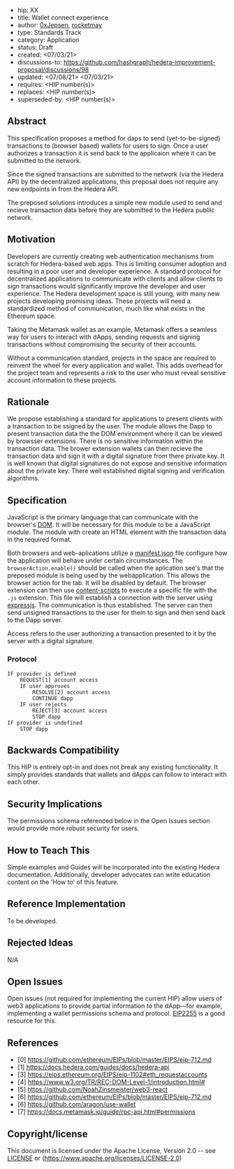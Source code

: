 - hip: XX
- title: Wallet connect experience
- author: [0xJepsen](https://github.com/0xJepsen), [rocketmay](https://github.com/rocketmay)
- type: Standards Track
- category: Application
- status: Draft 
- created: <07/03/21>
- discussions-to: <https://github.com/hashgraph/hedera-improvement-proposal/discussions/98>
- updated: <07/08/21> <07/03/21>
- requires: <HIP number(s)>
- replaces: <HIP number(s)>
- superseded-by: <HIP number(s)>

## Abstract

This specification proposes a method for daps to send (yet-to-be-signed) transactions to (browser based) wallets for users to sign. Once a user authorizes a transaction it is send back to the applicaion where it can be submitted to the network.

Since the signed transactions are submitted to the network (via the Hedera API) by the decentralized applications, this preposal does not require any new endpoints in from the Hedera API.

The preposed solutions introduces a simple new module used to send and recieve transaction data before they are submitted to the Hedera publilc network.

## Motivation

Developers are currently creating web authentication mechanisms from scratch for Hedera-based web apps. This is limiting consumer adoption and resulting in a poor user and developer experience. A standard protocol for decentralized applications to communicate with clients and allow clients to sign transactions would significantly improve the developer and user experience. The Hedera development space is still young, with many new projects developing promising ideas. These projects will need a standardized method of communication, much like what exists in the Ethereum space.

Taking the Metamask wallet as an example, Metamask offers a seamless way for users to interact with dApps, sending requests and signing transactions without compromising the security of their accounts. 

Without a communication standard, projects in the space are required to reinvent the wheel for every application and wallet. This adds overhead for the project team and represents a risk to the user who must reveal sensitive account information to these projects.

## Rationale

We propose establishing a standard for applications to present clients with a transaction to be ssigned by the user. The module allows the Dapp to present transaction data the the DOM environment where it can be viewed by browsser extensions. There is no sensitive information within the transaction data. The brower extension wallets can then recieve the transaction data and sign it with a digital signature from there private key. It is well known that digital signatures do not expose and sensitive information about the private key. There well established digital signing and verification algorithms.


## Specification

JavaScript is the primary language that can communicate with the browser's [DOM](https://www.w3.org/TR/REC-DOM-Level-1/introduction.html#). It will be necessary for this module to be a JavaScript module. The module with create an HTML element with the transaction data in the required format. 

Both browsers and web-aplications utilize a [manifest.json](https://developer.mozilla.org/en-US/docs/Mozilla/Add-ons/WebExtensions/manifest.json) file configure how the application will behave under certain circumstances. The `browserAction.enable()` should be called when the aplication see's that the preposed module is being used by the webapplication. This allows the browser action for the tab. It will be disabled by default. The browser extension can then use [content-scripts](https://developer.mozilla.org/en-US/docs/Mozilla/Add-ons/WebExtensions/manifest.json/content_scripts) to execute a specific file with the `.js` extension. This file will establish a connection with the server using [expressjs](https://expressjs.com/). The communication is thus established. The server can then send unsigned transactions to the user for them to sign and then send back to the Dapp server.

Access refers to the user authorizing a transaction presented to it by the server with a digital signature. 

### Protocol

```START dapp
IF provider is defined
    REQUEST[1] account access
    IF user approves
        RESOLVE[2] account access
        CONTINUE dapp
    IF user rejects
        REJECT[3] account access
        STOP dapp
IF provider is undefined
    STOP dapp
  ```

## Backwards Compatibility

This HIP is entirely opt-in and does not break any existing functionality. It simply provides standards that wallets and dApps can follow to interact with each other.

## Security Implications

The permissions schema referenced below in the Open Issues section would provide more robust security for users.

## How to Teach This

Simple examples and Guides will be incorporated into the existing Hedera documentation. Additionally, developer advocates can write education content on the 'How to' of this feature. 

## Reference Implementation

To be developed.

## Rejected Ideas

N/A

## Open Issues

Open issues (not required for implementing the current HIP) allow users of web3 applications to provide partial information to the dApp—for example, implementing a wallet permissions schema and protocol. [EIP2255](https://eips.ethereum.org/EIPS/eip-2255) is a good resource for this.

## References

- [0] https://github.com/ethereum/EIPs/blob/master/EIPS/eip-712.md
- [1] https://docs.hedera.com/guides/docs/hedera-api
- [3] https://eips.ethereum.org/EIPS/eip-1102#eth_requestaccounts
- [4] https://www.w3.org/TR/REC-DOM-Level-1/introduction.html#
- [5] https://github.com/NoahZinsmeister/web3-react
- [6] https://github.com/ethereum/EIPs/blob/master/EIPS/eip-712.md
- [6] https://github.com/aragon/use-wallet
- [7] https://docs.metamask.io/guide/rpc-api.html#permissions

## Copyright/license

This document is licensed under the Apache License, Version 2.0 -- see [LICENSE](../LICENSE) or (https://www.apache.org/licenses/LICENSE-2.0)
